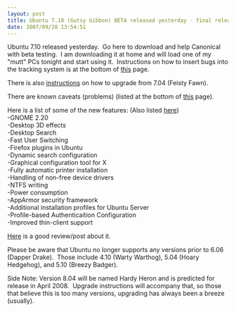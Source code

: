 ```yaml
---
layout: post
title: Ubuntu 7.10 (Gutsy Gibbon) BETA released yesterday - final release in October
date: 2007/09/28 13:54:51
---
```



Ubuntu 7.10 released yesterday.  Go here to download and help Canonical with beta testing.  I am downloading it at home and will load one of my "mutt" PCs tonight and start using it.  Instructions on how to insert bugs into the tracking system is at the bottom of [this](http://www.ubuntu.com/testing/gutsybeta) page.

There is also [instructions](https://help.ubuntu.com/community/GutsyUpgrades) on how to upgrade from 7.04 (Feisty Fawn).

There are known caveats (problems) (listed at the bottom of [this](http://www.ubuntu.com/testing/gutsybeta) page).

Here is a list of some of the new features: (Also listed [here](http://www.ubuntu.com/testing/gutsybeta))  
-GNOME 2.20  
-Desktop 3D effects  
-Desktop Search  
-Fast User Switching  
-Firefox plugins in Ubuntu  
-Dynamic search configuration  
-Graphical configuration tool for X   
-Fully automatic printer installation  
-Handling of non-free device drivers  
-NTFS writing  
-Power consumption  
-AppArmor security framework  
-Additional installation profiles for Ubuntu Server  
-Profile-based Authenticaition Configuration  
-Improved thin-client support

[Here](http://www.reviewlinux.com/?m=show&id=7302) is a good review/post about it.

Please be aware that Ubuntu no longer supports any versions prior to 6.06 (Dapper Drake).  Those include 4.10 (Warty Warthog), 5.04 (Hoary Hedgehog), and 5.10 (Breezy Badger).

Side Note: Version 8.04 will be named Hardy Heron and is predicted for release in April 2008.  Upgrade instructions will accompany that, so those that believe this is too many versions, upgrading has always been a breeze (usually).
